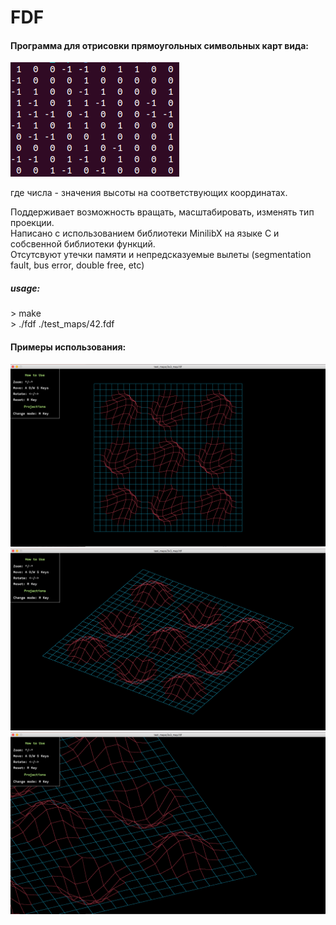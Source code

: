 # FDF
#### Программа для отрисовки прямоугольных символьных карт вида: <br>
<img src="https://github.com/girolle/FDF/blob/master/images/Screenshot%20from%202020-04-10%2019-53-32.png"><br>
<p> где числа - значения высоты на соответствующих координатах. </p> 
<p> Поддерживает возможность вращать, масштабировать, изменять тип проекции. <br>
Написано с использованием библиотеки MinilibX на языке С и собсвенной библиотеки функций.<br>
Отсутсвуют утечки памяти и непредсказуемые вылеты (segmentation fault, bus error, double free, etc)</p>
<h5>usage:</h5>
> make<br>
> ./fdf ./test_maps/42.fdf<br>
<h4> Примеры использования:</h4>
<img src="https://github.com/girolle/FDF/blob/master/images/Screenshot%20from%202020-04-09%2022-51-43.png" >
<img src="https://github.com/girolle/FDF/blob/master/images/Screenshot%20from%202020-04-09%2022-52-36.png">
<img src="https://github.com/girolle/FDF/blob/master/images/Screenshot%20from%202020-04-09%2022-53-26.png">
